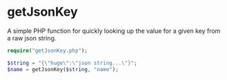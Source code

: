 # getJsonKey

A simple PHP function for quickly looking up the value for a given key from a raw json string.

```php
require("getJsonKey.php");

$string = "{\"huge\":\"json string...\"}";
$name = getJsonKey($string, "name");
```
